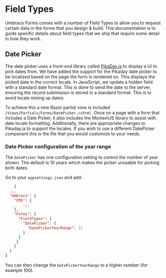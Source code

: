 # Field Types

Umbraco Forms comes with a number of Field Types to allow you to request certain data in the forms that you design & build. This documentation is to guide specific details about field types that we ship that require some detail in how they work.

## Date Picker

The date picker uses a front-end library called [PikaDay.js](https://github.com/dbushell/Pikaday) to display a UI to pick dates from. We have added the support for the Pikaday date picker to be localized based on the page the form is rendered on. This displays the picked date in the correct locale. In JavaScript, we update a hidden field with a standard date format. This is done to send the date to the server, ensuring the record submission is stored in a standard format. This is to avoid locale mixing up dates.

To achieve this a new Razor partial view is included `/Views/Partials/Forms/DatePicker.cshtml`. Once on a page with a form that includes a Date Picker, it also includes the MomentJS library to assist with date locale formatting. Additionally, there are appropriate changes to Pikaday.js to support the locales. If you wish to use a different DatePicker component this is the file that you would customize to your needs.

### Date Picker configuration of the year range

The `DatePicker` has one configuration setting to control the number of year shown. The default is 10 years which makes the picker unusable for picking birth dates.

Go to your `appsettings.json` and add:
```json
    {
  ...
  "Umbraco": {
    "CMS": {
        ...
    },
    "Forms": {
      "FieldTypes": {
        "DatePicker": {
          "DatePickerYearRange": 12
        }
      }
     }
    }
  }
}
```

You can then change the `DatePickerYearRange` to a higher number (for example 100).
